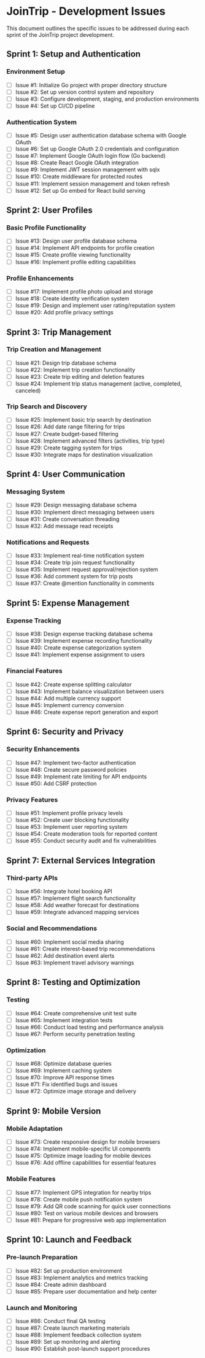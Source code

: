 # JoinTrip - Development Issues

This document outlines the specific issues to be addressed during each sprint of the JoinTrip project development.

## Sprint 1: Setup and Authentication

### Environment Setup
- [ ] Issue #1: Initialize Go project with proper directory structure
- [ ] Issue #2: Set up version control system and repository
- [ ] Issue #3: Configure development, staging, and production environments
- [ ] Issue #4: Set up CI/CD pipeline

### Authentication System
- [ ] Issue #5: Design user authentication database schema with Google OAuth
- [ ] Issue #6: Set up Google OAuth 2.0 credentials and configuration
- [ ] Issue #7: Implement Google OAuth login flow (Go backend)
- [ ] Issue #8: Create React Google OAuth integration
- [ ] Issue #9: Implement JWT session management with sqlx
- [ ] Issue #10: Create middleware for protected routes
- [ ] Issue #11: Implement session management and token refresh
- [ ] Issue #12: Set up Go embed for React build serving

## Sprint 2: User Profiles

### Basic Profile Functionality
- [ ] Issue #13: Design user profile database schema
- [ ] Issue #14: Implement API endpoints for profile creation
- [ ] Issue #15: Create profile viewing functionality
- [ ] Issue #16: Implement profile editing capabilities

### Profile Enhancements
- [ ] Issue #17: Implement profile photo upload and storage
- [ ] Issue #18: Create identity verification system
- [ ] Issue #19: Design and implement user rating/reputation system
- [ ] Issue #20: Add profile privacy settings

## Sprint 3: Trip Management

### Trip Creation and Management
- [ ] Issue #21: Design trip database schema
- [ ] Issue #22: Implement trip creation functionality
- [ ] Issue #23: Create trip editing and deletion features
- [ ] Issue #24: Implement trip status management (active, completed, canceled)

### Trip Search and Discovery
- [ ] Issue #25: Implement basic trip search by destination
- [ ] Issue #26: Add date range filtering for trips
- [ ] Issue #27: Create budget-based filtering
- [ ] Issue #28: Implement advanced filters (activities, trip type)
- [ ] Issue #29: Create tagging system for trips
- [ ] Issue #30: Integrate maps for destination visualization

## Sprint 4: User Communication

### Messaging System
- [ ] Issue #29: Design messaging database schema
- [ ] Issue #30: Implement direct messaging between users
- [ ] Issue #31: Create conversation threading
- [ ] Issue #32: Add message read receipts

### Notifications and Requests
- [ ] Issue #33: Implement real-time notification system
- [ ] Issue #34: Create trip join request functionality
- [ ] Issue #35: Implement request approval/rejection system
- [ ] Issue #36: Add comment system for trip posts
- [ ] Issue #37: Create @mention functionality in comments

## Sprint 5: Expense Management

### Expense Tracking
- [ ] Issue #38: Design expense tracking database schema
- [ ] Issue #39: Implement expense recording functionality
- [ ] Issue #40: Create expense categorization system
- [ ] Issue #41: Implement expense assignment to users

### Financial Features
- [ ] Issue #42: Create expense splitting calculator
- [ ] Issue #43: Implement balance visualization between users
- [ ] Issue #44: Add multiple currency support
- [ ] Issue #45: Implement currency conversion
- [ ] Issue #46: Create expense report generation and export

## Sprint 6: Security and Privacy

### Security Enhancements
- [ ] Issue #47: Implement two-factor authentication
- [ ] Issue #48: Create secure password policies
- [ ] Issue #49: Implement rate limiting for API endpoints
- [ ] Issue #50: Add CSRF protection

### Privacy Features
- [ ] Issue #51: Implement profile privacy levels
- [ ] Issue #52: Create user blocking functionality
- [ ] Issue #53: Implement user reporting system
- [ ] Issue #54: Create moderation tools for reported content
- [ ] Issue #55: Conduct security audit and fix vulnerabilities

## Sprint 7: External Services Integration

### Third-party APIs
- [ ] Issue #56: Integrate hotel booking API
- [ ] Issue #57: Implement flight search functionality
- [ ] Issue #58: Add weather forecast for destinations
- [ ] Issue #59: Integrate advanced mapping services

### Social and Recommendations
- [ ] Issue #60: Implement social media sharing
- [ ] Issue #61: Create interest-based trip recommendations
- [ ] Issue #62: Add destination event alerts
- [ ] Issue #63: Implement travel advisory warnings

## Sprint 8: Testing and Optimization

### Testing
- [ ] Issue #64: Create comprehensive unit test suite
- [ ] Issue #65: Implement integration tests
- [ ] Issue #66: Conduct load testing and performance analysis
- [ ] Issue #67: Perform security penetration testing

### Optimization
- [ ] Issue #68: Optimize database queries
- [ ] Issue #69: Implement caching system
- [ ] Issue #70: Improve API response times
- [ ] Issue #71: Fix identified bugs and issues
- [ ] Issue #72: Optimize image storage and delivery

## Sprint 9: Mobile Version

### Mobile Adaptation
- [ ] Issue #73: Create responsive design for mobile browsers
- [ ] Issue #74: Implement mobile-specific UI components
- [ ] Issue #75: Optimize image loading for mobile devices
- [ ] Issue #76: Add offline capabilities for essential features

### Mobile Features
- [ ] Issue #77: Implement GPS integration for nearby trips
- [ ] Issue #78: Create mobile push notification system
- [ ] Issue #79: Add QR code scanning for quick user connections
- [ ] Issue #80: Test on various mobile devices and browsers
- [ ] Issue #81: Prepare for progressive web app implementation

## Sprint 10: Launch and Feedback

### Pre-launch Preparation
- [ ] Issue #82: Set up production environment
- [ ] Issue #83: Implement analytics and metrics tracking
- [ ] Issue #84: Create admin dashboard
- [ ] Issue #85: Prepare user documentation and help center

### Launch and Monitoring
- [ ] Issue #86: Conduct final QA testing
- [ ] Issue #87: Create launch marketing materials
- [ ] Issue #88: Implement feedback collection system
- [ ] Issue #89: Set up monitoring and alerting
- [ ] Issue #90: Establish post-launch support procedures